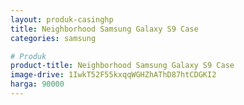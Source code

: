```yaml
---
layout: produk-casinghp
title: Neighborhood Samsung Galaxy S9 Case
categories: samsung

# Produk
product-title: Neighborhood Samsung Galaxy S9 Case
image-drive: 1IwkT52F55kxqqWGHZhAThD87htCDGKI2
harga: 90000
---
```

